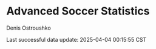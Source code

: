 # Advanced Soccer Statistics
Denis Ostroushko

<!-- gfm -->

Last successful data update: 2025-04-04 00:15:55 CST
